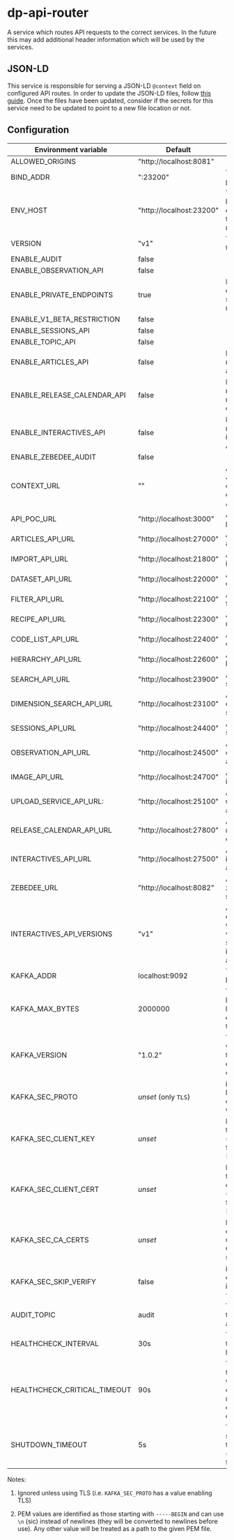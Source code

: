 # dp-api-router

A service which routes API requests to the correct services. In the future this may add additional header information which will be used by the services.

## JSON-LD

This service is responsible for serving a JSON-LD `@context` field on configured API routes. In order to update the JSON-LD files, follow [this guide](JSONLD.md). Once the files have been updated, consider if the secrets for this service need to be updated to point to a new file location or not.

## Configuration

| Environment variable         | Default                                 | Description                                                                        |
|------------------------------|-----------------------------------------|------------------------------------------------------------------------------------|
| ALLOWED_ORIGINS              | "http://localhost:8081"                 |                                                                                    |
| BIND_ADDR                    | ":23200"                                | The host and port to bind to                                                       |
| ENV_HOST                     | "http://localhost:23200"                | The public host for the environment the service is running on                      |
| VERSION                      | "v1"                                    | The version of the API                                                             |
| ENABLE_AUDIT                 | false                                   |                                                                                    |
| ENABLE_OBSERVATION_API       | false                                   |                                                                                    |
| ENABLE_PRIVATE_ENDPOINTS     | true                                    | If private endpoints should be routed                                              |
| ENABLE_V1_BETA_RESTRICTION   | false                                   |                                                                                    |
| ENABLE_SESSIONS_API          | false                                   |                                                                                    |
| ENABLE_TOPIC_API             | false                                   |                                                                                    |
| ENABLE_ARTICLES_API          | false                                   | Flag to enable routing to the articles API                                         |
| ENABLE_RELEASE_CALENDAR_API  | false                                   | Flag to enable routing to the release calendar API                                 |
| ENABLE_INTERACTIVES_API      | false                                   | Flag to enable routing to the interactives API                                     |
| ENABLE_ZEBEDEE_AUDIT         | false                                   |                                                                                    |
| CONTEXT_URL                  | ""                                      | A URL to the JSON-LD context file describing the APIs                              |
| API_POC_URL                  | "http://localhost:3000"                 | A URL to the poc api                                                               |
| ARTICLES_API_URL             | "http://localhost:27000"                | A URL to the articles api                                                          |
| IMPORT_API_URL               | "http://localhost:21800"                | A URL to the import api                                                            |
| DATASET_API_URL              | "http://localhost:22000"                | A URL to the dataset api                                                           |
| FILTER_API_URL               | "http://localhost:22100"                | A URL to the filter api                                                            |
| RECIPE_API_URL               | "http://localhost:22300"                | A URL to the recipe api                                                            |
| CODE_LIST_API_URL            | "http://localhost:22400"                | A URL to the code list api                                                         |
| HIERARCHY_API_URL            | "http://localhost:22600"                | A URL to the hierarchy api                                                         |
| SEARCH_API_URL               | "http://localhost:23900"                | A URL to the search api                                                            |
| DIMENSION_SEARCH_API_URL     | "http://localhost:23100"                | A URL to the dimension search api                                                  |
| SESSIONS_API_URL             | "http://localhost:24400"                | A URL to the sessions api                                                          |
| OBSERVATION_API_URL          | "http://localhost:24500"                | A URL to the observation api                                                       |
| IMAGE_API_URL                | "http://localhost:24700"                | A URL to the image api                                                             |
| UPLOAD_SERVICE_API_URL:      | "http://localhost:25100"                | A URL to the upload service api                                                    |
| RELEASE_CALENDAR_API_URL     | "http://localhost:27800"                | A URL to the release calendar api                                                  |
| INTERACTIVES_API_URL         | "http://localhost:27500"                | A URL to the interactives api                                                      |
| ZEBEDEE_URL                  | "http://localhost:8082"                 | A URL to the zebedee service api                                                   |
| INTERACTIVES_API_VERSIONS    | "v1"                                    | A comma delimted string with a list of versions supported by interactives api      |
| KAFKA_ADDR                   | localhost:9092                          | The list of kafka hosts                                                            |
| KAFKA_MAX_BYTES              | 2000000                                 | The maximum bytes that can be sent in an event to kafka topic                      |
| KAFKA_VERSION                | "1.0.2"                                 | The kafka version that this service expects to connect to                          |
| KAFKA_SEC_PROTO              | _unset_                    (only `TLS`) | if set to `TLS`, kafka connections will use TLS                                    |
| KAFKA_SEC_CLIENT_KEY         | _unset_                                 | PEM [2] for the client key (optional, used for client auth) [1]                    |
| KAFKA_SEC_CLIENT_CERT        | _unset_                                 | PEM [2] for the client certificate (optional, used for client auth) [1]            |
| KAFKA_SEC_CA_CERTS           | _unset_                                 | PEM [2] of CA cert chain if using private CA for the server cert [1]               |
| KAFKA_SEC_SKIP_VERIFY        | false                                   | ignore server certificate issues if set to `true` [1]                              |
| AUDIT_TOPIC                  | audit                                   | The kafka topic name for audit events                                              |
| HEALTHCHECK_INTERVAL         | 30s                                     | The period of time between health checks                                           |
| HEALTHCHECK_CRITICAL_TIMEOUT | 90s                                     | The period of time after which failing checks will result in critical global check |
| SHUTDOWN_TIMEOUT             | 5s                                      | The graceful shutdown timeout (`time.Duration` format)                             |

Notes:

1. Ignored unless using TLS (i.e. `KAFKA_SEC_PROTO` has a value enabling TLS)

2. PEM values are identified as those starting with `-----BEGIN`
    and can use `\n` (sic) instead of newlines (they will be converted to newlines before use).
    Any other value will be treated as a path to the given PEM file.
